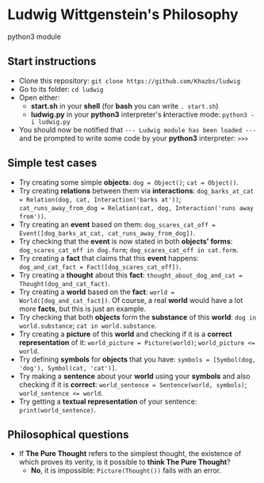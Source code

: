# Ludwig Wittgenstein's Philosophy
python3 module

## Start instructions
- Clone this repository: `git clone https://github.com/Khazbs/ludwig`
- Go to its folder: `cd ludwig`
- Open either:
  - **start.sh** in your **shell** (for **bash** you can write `. start.sh`)
  - **ludwig.py** in your **python3** interpreter's **i**nteractive mode: `python3 -i ludwig.py`
- You should now be notified that `--- Ludwig module has been loaded ---` and be prompted to write some code by your **python3** interpreter: `>>>`

## Simple test cases
- Try creating some simple **objects**:
`dog = Object()`;
`cat = Object()`.
- Try creating **relations** between them via **interactions**:
`dog_barks_at_cat = Relation(dog, cat, Interaction('barks at'))`;
`cat_runs_away_from_dog = Relation(cat, dog, Interaction('runs away from'))`.
- Try creating an **event** based on them:
`dog_scares_cat_off = Event([dog_barks_at_cat, cat_runs_away_from_dog])`.
- Try checking that the **event** is now stated in both **objects' forms**:
`dog_scares_cat_off in dog.form`;
`dog_scares_cat_off in cat.form`.
- Try creating a **fact** that claims that this **event** happens:
`dog_and_cat_fact = Fact([dog_scares_cat_off])`.
- Try creating a **thought** about this **fact**:
`thought_about_dog_and_cat = Thought(dog_and_cat_fact)`.
- Try creating a **world** based on the **fact**:
`world = World([dog_and_cat_fact])`. Of course, a real **world** would have a lot more **facts**, but this is just an example.
- Try checking that both **objects** form the **substance** of this **world**:
`dog in world.substance`;
`cat in world.substance`.
- Try creating a **picture** of this **world** and checking if it is a **correct representation** of it:
`world_picture = Picture(world)`; `world_picture <= world`.
- Try defining **symbols** for **objects** that you have:
`symbols = [Symbol(dog, 'dog'), Symbol(cat, 'cat')]`.
- Try making a **sentence** about your **world** using your **symbols** and also checking if it is **correct**:
`world_sentence = Sentence(world, symbols)`; `world_sentence <= world`.
- Try getting a **textual representation** of your sentence:
`print(world_sentence)`.

## Philosophical questions
- If **The Pure Thought** refers to the simplest thought, the existence of which proves its verity, is it possible to **think The Pure Thought**?
  - **No**, it is impossible: `Picture(Thought())` fails with an error.

